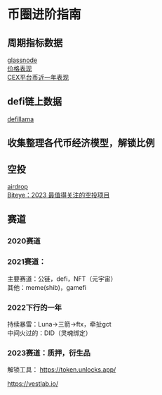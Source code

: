 # 币圈进阶指南

## 周期指标数据
[glassnode](https://glassnode.com/)  
[价格表现](https://www.theblock.co/data/crypto-markets/prices)  
[CEX平台币近一年表现](https://www.theblock.co/data/crypto-markets/exchange-tokens/exchange-token-performance-1y)


## defi链上数据
[defillama](https://defillama.com/)  



## 收集整理各代币经济模型，解锁比例

## 空投
[airdrop](https://airdrops.io/)  
[Biteye：2023 最值得关注的空投项目](https://mirror.xyz/0x30bF18409211FB048b8Abf44c27052c93cF329F2/QtPR1vfvoFJXFq3WmtbAxErhYXcZYsRQGq1YHP5nyFU)

## 赛道
### 2020赛道

### 2021赛道：
主要赛道：公链，defi，NFT（元宇宙）  
其他：meme(shib)，gamefi

### 2022下行的一年
持续暴雷：Luna->三箭->ftx，牵扯gct  
中间火过的：DID（灵魂绑定）

### 2023赛道：质押，衍生品

解锁工具：
https://token.unlocks.app/

https://vestlab.io/
